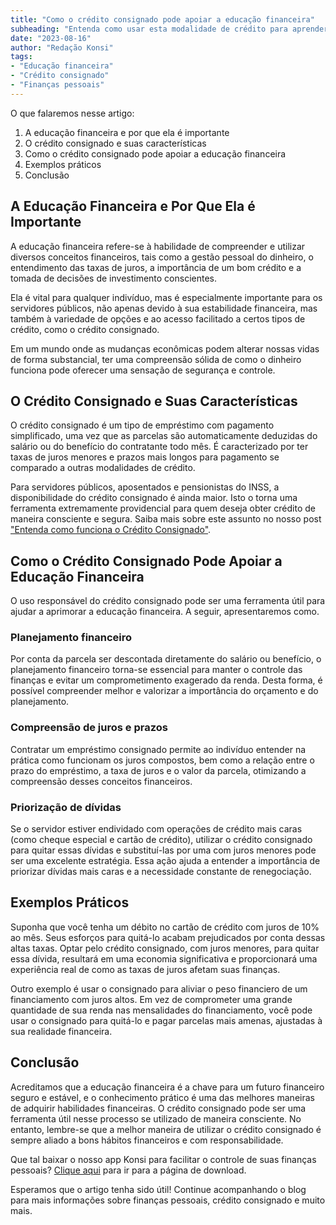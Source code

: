 ```yaml
---
title: "Como o crédito consignado pode apoiar a educação financeira"
subheading: "Entenda como usar esta modalidade de crédito para aprender mais sobre finanças"
date: "2023-08-16"
author: "Redação Konsi"
tags:
- "Educação financeira"
- "Crédito consignado"
- "Finanças pessoais"
---
```


O que falaremos nesse artigo:
1. A educação financeira e por que ela é importante
2. O crédito consignado e suas características
3. Como o crédito consignado pode apoiar a educação financeira
4. Exemplos práticos
5. Conclusão

## A Educação Financeira e Por Que Ela é Importante

A educação financeira refere-se à habilidade de compreender e utilizar diversos conceitos financeiros, tais como a gestão pessoal do dinheiro, o entendimento das taxas de juros, a importância de um bom crédito e a tomada de decisões de investimento conscientes.

Ela é vital para qualquer indivíduo, mas é especialmente importante para os servidores públicos, não apenas devido à sua estabilidade financeira, mas também à variedade de opções e ao acesso facilitado a certos tipos de crédito, como o crédito consignado. 

Em um mundo onde as mudanças econômicas podem alterar nossas vidas de forma substancial, ter uma compreensão sólida de como o dinheiro funciona pode oferecer uma sensação de segurança e controle.

## O Crédito Consignado e Suas Características

O crédito consignado é um tipo de empréstimo com pagamento simplificado, uma vez que as parcelas são automaticamente deduzidas do salário ou do benefício do contratante todo mês. É caracterizado por ter taxas de juros menores e prazos mais longos para pagamento se comparado a outras modalidades de crédito.

Para servidores públicos, aposentados e pensionistas do INSS, a disponibilidade do crédito consignado é ainda maior. Isto o torna uma ferramenta extremamente providencial para quem deseja obter crédito de maneira consciente e segura. Saiba mais sobre este assunto no nosso post ["Entenda como funciona o Crédito Consignado"](https://www.konsi.com.br/postagens/entenda-como-funciona-o-credito-consignado). 

## Como o Crédito Consignado Pode Apoiar a Educação Financeira

O uso responsável do crédito consignado pode ser uma ferramenta útil para ajudar a aprimorar a educação financeira. A seguir, apresentaremos como.

### Planejamento financeiro

Por conta da parcela ser descontada diretamente do salário ou benefício, o planejamento financeiro torna-se essencial para manter o controle das finanças e evitar um comprometimento exagerado da renda. Desta forma, é possível compreender melhor e valorizar a importância do orçamento e do planejamento.

### Compreensão de juros e prazos

Contratar um empréstimo consignado permite ao indivíduo entender na prática como funcionam os juros compostos, bem como a relação entre o prazo do empréstimo, a taxa de juros e o valor da parcela, otimizando a compreensão desses conceitos financeiros.

### Priorização de dívidas

Se o servidor estiver endividado com operações de crédito mais caras (como cheque especial e cartão de crédito), utilizar o crédito consignado para quitar essas dívidas e substituí-las por uma com juros menores pode ser uma excelente estratégia. Essa ação ajuda a entender a importância de priorizar dívidas mais caras e a necessidade constante de renegociação.

## Exemplos Práticos

Suponha que você tenha um débito no cartão de crédito com juros de 10% ao mês. Seus esforços para quitá-lo acabam prejudicados por conta dessas altas taxas. Optar pelo crédito consignado, com juros menores, para quitar essa dívida, resultará em uma economia significativa e proporcionará uma experiência real de como as taxas de juros afetam suas finanças.

Outro exemplo é usar o consignado para aliviar o peso financiero de um financiamento com juros altos. Em vez de comprometer uma grande quantidade de sua renda nas mensalidades do financiamento, você pode usar o consignado para quitá-lo e pagar parcelas mais amenas, ajustadas à sua realidade financeira.

## Conclusão

Acreditamos que a educação financeira é a chave para um futuro financeiro seguro e estável, e o conhecimento prático é uma das melhores maneiras de adquirir habilidades financeiras. O crédito consignado pode ser uma ferramenta útil nesse processo se utilizado de maneira consciente. No entanto, lembre-se que a melhor maneira de utilizar o crédito consignado é sempre aliado a bons hábitos financeiros e com responsabilidade.

Que tal baixar o nosso app Konsi para facilitar o controle de suas finanças pessoais? [Clique aqui](https://www.konsi.com.br/download) para ir para a página de download.

Esperamos que o artigo tenha sido útil! Continue acompanhando o blog para mais informações sobre finanças pessoais, crédito consignado e muito mais.